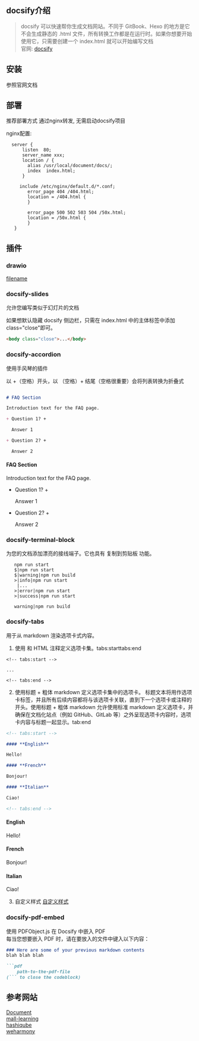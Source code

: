 ## docsify介绍
> docsify 可以快速帮你生成文档网站。不同于 GitBook、Hexo 的地方是它不会生成静态的 .html 文件，所有转换工作都是在运行时。如果你想要开始使用它，只需要创建一个 index.html 就可以开始编写文档  
> 官网: [docsify](https://docsify.js.org/ ':target=_blank')

## 安装
参照官网文档

## 部署
推荐部署方式 通过nginx转发, 无需启动docsify项目  

nginx配置:
```nginx
  server {
      listen  80;
      server_name xxx;
      location / {
        alias /usr/local/document/docs/;
        index  index.html;
      }

     include /etc/nginx/default.d/*.conf;
        error_page 404 /404.html;
        location = /404.html {
        }

        error_page 500 502 503 504 /50x.html;
        location = /50x.html {
        }
   }
```

## 插件

### drawio
[filename](https://cdn.jsdelivr.net/npm/docsify-drawio/test.drawio ':include :type=code')

### docsify-slides
允许您编写类似于幻灯片的文档

如果想默认隐藏 docsify 侧边栏，只需在 index.html 中的主体标签中添加 class="close"即可。
```html
<body class="close">...</body>
```

### docsify-accordion
使用手风琴的插件  

以 +（空格）开头，以 （空格）+ 结尾（空格很重要）会将列表转换为折叠式

```markdown

# FAQ Section

Introduction text for the FAQ page.

+ Question 1? +

  Answer 1

+ Question 2? +

  Answer 2

```

#### FAQ Section

Introduction text for the FAQ page.

+ Question 1? +

  Answer 1

+ Question 2? +

  Answer 2

### docsify-terminal-block
为您的文档添加漂亮的接线端子。它也具有 复制到剪贴板 功能。

 ```terminal
    npm run start
    $|npm run start
    $|warning|npm run build
    >|info|npm run start
     |...
    >|error|npm run start
    >|success|npm run start

    warning|npm run build
```

### docsify-tabs
用于从 markdown 渲染选项卡式内容。  
1. 使用 和 HTML 注释定义选项卡集。tabs:starttabs:end
```
<!-- tabs:start -->

...

<!-- tabs:end -->
```

2. 使用标题 + 粗体 markdown 定义选项卡集中的选项卡。
标题文本将用作选项卡标签，并且所有后续内容都将与该选项卡关联，直到下一个选项卡或注释的开头。使用标题 + 粗体 markdown 允许使用标准
markdown 定义选项卡，并确保在文档化站点（例如 GitHub、GitLab 等）之外呈现选项卡内容时，选项卡内容与标题一起显示。tab:end  

```markdown
<!-- tabs:start -->

#### **English**

Hello!

#### **French**

Bonjour!

#### **Italian**

Ciao!

<!-- tabs:end -->
```

<!-- tabs:start -->

#### **English**

Hello!

#### **French**

Bonjour!

#### **Italian**

Ciao!

<!-- tabs:end -->

3. 自定义样式
[自定义样式](https://jhildenbiddle.github.io/docsify-tabs ':target=_blank')

### docsify-pdf-embed
使用 PDFObject.js 在 Docsify 中嵌入 PDF  
每当您想要嵌入 PDF 时，请在要放入的文件中键入以下内容：
```markdown
### Here are some of your previous markdown contents
blah blah blah

```pdf
	path-to-the-pdf-file
(``` to close the codeblock)
```

## 参考网站
[Document](https://www.tlcsdm.com/ ':target=_blank')  
[mall-learning](http://www.macrozheng.com/ ':target=_blank')  
[hashiqube](https://github.com/star3am/hashiqube ':target=_blank')  
[weharmony](https://weharmony.github.io ':target=_blank')  
